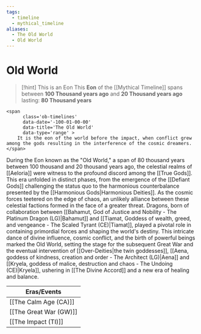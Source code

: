 ```yaml
---
tags:
  - timeline
  - mythical_timeline
aliases:
  - The Old World
  - Old World
---
```

# Old World

>[!hint] This is an Eon
>This **Eon** of the [[Mythical Timeline]] spans between **100 Thousand years ago** and **20 Thousand years ago** lasting: **80 Thousand years**

```
<span 
	  class='ob-timelines' 
	  data-date='-100-01-00-00' 
	  data-title='The Old World'
	  data-type='range' >
	It is the eon of the world before the impact, when conflict grew among the gods resulting in the interference of the cosmic dreamers.
</span>
```


During the Eon known as the "Old World," a span of 80 thousand years between 100 thousand and 20 thousand years ago, the celestial realms of [[Aeloria]] were witness to the profound discord among the [[True Gods]]. This era unfolded in distinct phases, from the emergence of the [[Defiant Gods]] challenging the status quo to the harmonious counterbalance presented by the [[Harmonious Gods|Harmonious Deities]]. As the cosmic forces teetered on the edge of chaos, an unlikely alliance between these celestial factions formed in the face of a greater threat. Dragons, born of collaboration between [[Bahamut, God  of Justice and Nobility - The Platinum Dragon (LG)|Bahamut]] and [[Tiamat, Goddess of wealth, greed, and vengeance - The Scaled Tyrant (CE)|Tiamat]], played a pivotal role in containing primordial forces and shaping the world's destiny. This intricate dance of divine influence, cosmic conflict, and the birth of powerful beings marked the Old World, setting the stage for the subsequent Great War and the eventual intervention of [[Over-Deities|the twin goddesses]], [[Aena, goddess of kindness, creation and order - The Architect (LG)|Aena]] and [[Kryela, goddess of malice, destruction and chaos - The Undoing (CE)|Kryela]], ushering in [[The Divine Accord]] and a new era of healing and balance.


| Eras/Events                   |
| ---------------------- |
| [[The Calm Age (CA)]]  |
| [[The Great War (GW)]] |
| [[The Impact (TI)]]                       |



